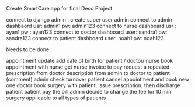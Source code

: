 Create SmartCare app for final Desd Project

connect to django admin : create super user admin 
connect to admin dashbaord usr: admin1 pw: admin123
connect to nurse dashboard usr : ayan1 pw : ayan123
connect to doctor dashboard user: sandra1 pw: sandra123
connect to patient dashboard user: noah1 pw: noah123

Needs to be done : 

appointment update 
add date of birth for patient / doctor/ nurse 
book appointment with nurse 
get nurse invoice to pay 
request a repeated prescription from doctor 
description from admin to doctor to patient (comment)
admin check turnover 
patient cancel appointment and book new one 
doctor book surgery with patient, issue prescription, then discharge patient 
patient pay the bill 
admin decide to change the fee for 10 min surgery applicable to all types of patients 

